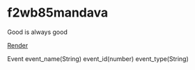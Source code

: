 # f2wb85mandava
Good is always good


[Render](https://f2wb85mandava.onrender.com)

Event
event_name(String) event_id(number) event_type(String)

